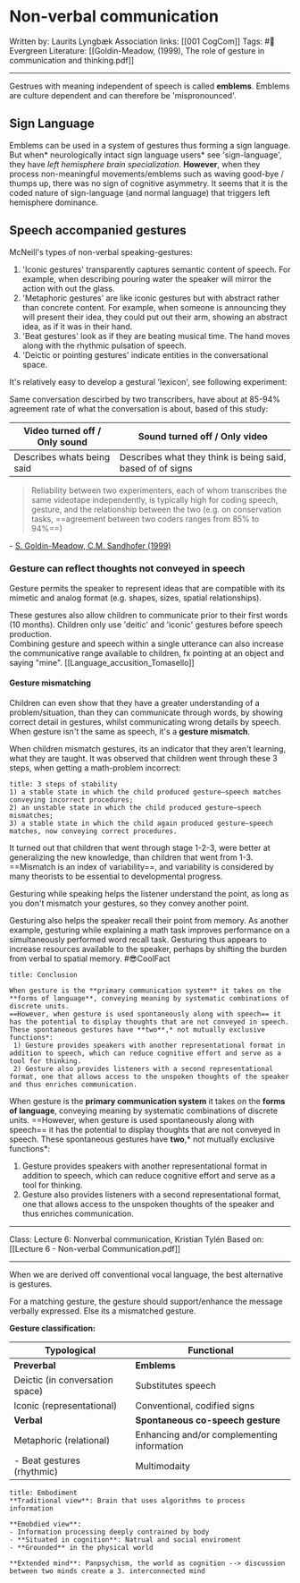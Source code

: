 # Non-verbal communication
Written by: Laurits Lyngbæk
Association links: [[001 CogCom]]
Tags: #🌲Evergreen 
Literature:
[[Goldin-Meadow, (1999), The role of gesture in communication and thinking.pdf]]
___

Gestrues with meaning independent of speech is called **emblems**. Emblems are culture dependent and can therefore be 'mispronounced'. 


## Sign Language
Emblems can be used in a system of gestures thus forming a sign language. But when* neurologically intact sign language users* see 'sign-language', they have *left hemisphere brain specialization*.  **However**, when they process non-meaningful movements/emblems such as waving good-bye / thumps up, there was no sign of cognitive asymmetry.
It seems that it is the coded nature of sign-language (and normal language) that triggers left hemisphere dominance.

## Speech accompanied gestures
McNeill's types of non-verbal speaking-gestures:
1) 'Iconic gestures' transparently captures semantic content of speech. For example, when describing pouring water the speaker will mirror the action with out the glass.
2) 'Metaphoric gestures' are like iconic gestures but with abstract rather than concrete content. For example, when someone is announcing they will present their idea, they could put out their arm, showing an abstract idea, as if it was in their hand.
3) 'Beat gestures' look as if they are beating musical time. The hand moves along with the rhythmic pulsation of speech.
4) 'Deictic or pointing gestures' indicate entities in the conversational space.

It's relatively easy to develop a gestural 'lexicon', see following experiment:

Same conversation descirbed by two transcribers, have about at 85-94% agreement rate of what the conversation is about, based of this study:

 | Video turned off / Only sound | Sound turned off / Only video                              |
 | ----------------------------- | ---------------------------------------------------------- |
 | Describes whats being said    | Describes what they think is being said, based of of signs |
 
 >Reliability between two experimenters, each of whom transcribes the same videotape independently, is typically high for coding speech, gesture, and the relationship between the two (e.g. on conservation tasks, ==agreement between two coders ranges from 85% to 94%==) 

\- [S. Goldin-Meadow, C.M. Sandhofer (1999)](https://scholar.google.com/scholar?q=Gesture%20conveys%20substantive%20information%20about%20a%20childs%20thoughts%20to%20ordinary%20listeners)


### Gesture can reflect thoughts not conveyed in speech
Gesture permits the speaker to represent ideas that are compatible with its mimetic and analog format (e.g. shapes, sizes, spatial relationships).

These gestures also allow children to communicate prior to their first words (10 months). Children only use 'deitic' and 'iconic' gestures before speech production.  
Combining gesture and speech within a single utterance can also increase the communicative range available to children, fx pointing at an object and saying "mine". 
[[Language_accusition_Tomasello]]

#### Gesture mismatching
 
 Children can even show that they have a greater understanding of a problem/situation, than they can communicate through words, by showing correct detail in gestures, whilst communicating wrong details by speech. When gesture isn't the same as speech, it's a **gesture mismatch**. 

When children mismatch gestures, its an indicator that they aren't learning, what they are taught. It was observed that children went through these 3 steps, when getting a math-problem incorrect:
```ad-example
title: 3 steps of stability
1) a stable state in which the child produced gesture–speech matches conveying incorrect procedures; 
2) an unstable state in which the child produced gesture–speech mismatches; 
3) a stable state in which the child again produced gesture–speech matches, now conveying correct procedures.
```

It turned out that children that went through stage 1-2-3, were better at generalizing the new knowledge, than children that went from 1-3.
==Mismatch is an index of variability==, and variability is considered by many theorists to be essential to developmental progress.

Gesturing while speaking helps the listener understand the point, as long as you don't mismatch your gestures, so they convey another point.

Gesturing also helps the speaker recall their point from memory. 
 As another example, gesturing while explaining a math task improves performance on a simultaneously performed word recall task. 
 Gesturing thus appears to increase resources available to the speaker, perhaps by shifting the burden from verbal to spatial memory. #😎CoolFact


```ad-success
title: Conclusion

When gesture is the **primary communication system** it takes on the **forms of language**, conveying meaning by systematic combinations of discrete units.
==However, when gesture is used spontaneously along with speech== it has the potential to display thoughts that are not conveyed in speech. 
These spontaneous gestures have **two**,* not mutually exclusive functions*:
 1) Gesture provides speakers with another representational format in addition to speech, which can reduce cognitive effort and serve as a tool for thinking. 
 2) Gesture also provides listeners with a second representational format, one that allows access to the unspoken thoughts of the speaker and thus enriches communication.
```
When gesture is the **primary communication system** it takes on the **forms of language**, conveying meaning by systematic combinations of discrete units.
==However, when gesture is used spontaneously along with speech== it has the potential to display thoughts that are not conveyed in speech. 
These spontaneous gestures have **two**,* not mutually exclusive functions*:
 1) Gesture provides speakers with another representational format in addition to speech, which can reduce cognitive effort and serve as a tool for thinking. 
 2) Gesture also provides listeners with a second representational format, one that allows access to the unspoken thoughts of the speaker and thus enriches communication.

___
Class: Lecture 6: Nonverbal communication,  Kristian Tylén
Based on: [[Lecture 6 - Non-verbal Communication.pdf]]
___
When we are derived off conventional vocal language, the best alternative is gestures.

For a matching gesture, the gesture should support/enhance the message verbally expressed. Else its a mismatched gesture. 

**Gesture classification:**

| Typological                     | Functional                                 |
| ------------------------------- | ------------------------------------------ |
| **Preverbal**                     | **Emblems**                                 |
| Deictic (in conversation space) | Substitutes speech                         |
| Iconic (representational)       | Conventional, codified signs               |
| **Verbal**                        | **Spontaneous co-speech gesture**           |
| Metaphoric (relational)         | Enhancing and/or complementing information |
| - Beat gestures (rhythmic)      | Multimodaity                               |


```ad-info
title: Embodiment
**Traditional view**: Brain that uses algorithms to process information

**Emobdied view**:
- Information processing deeply contrained by body
- **Situated in cognition**: Natrual and social enviroment
- **Grounded** in the physical world

**Extended mind**: Panpsychism, the world as cognition --> discussion between two minds create a 3. interconnected mind 

```
